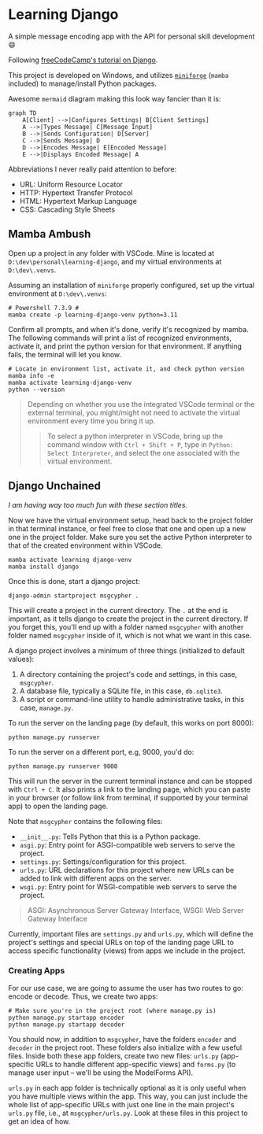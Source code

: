 # Learning Django

A simple message encoding app with the API for personal skill development :smile:

Following [freeCodeCamp's tutorial on Django](https://www.youtube.com/watch?v=UmljXZIypDc).

This project is developed on Windows, and utilizes [`miniforge`](https://github.com/conda-forge/miniforge) (`mamba` included) to manage/install Python packages.

Awesome `mermaid` diagram making this look way fancier than it is:

```mermaid
graph TD
    A[Client] -->|Configures Settings| B[Client Settings]
    A -->|Types Message| C[Message Input]
    B -->|Sends Configuration| D[Server]
    C -->|Sends Message| D
    D -->|Encodes Message| E[Encoded Message]
    E -->|Displays Encoded Message| A
```

Abbreviations I never really paid attention to before:

- URL: Uniform Resource Locator
- HTTP: Hypertext Transfer Protocol
- HTML: Hypertext Markup Language
- CSS: Cascading Style Sheets

## Mamba Ambush

Open up a project in any folder with VSCode. Mine is located at `D:\dev\personal\learning-django`, and my virtual environments at `D:\dev\.venvs`.

Assuming an installation of `miniforge` properly configured, set up the virtual environment at `D:\dev\.venvs`:

```shell
# Powershell 7.3.9 #
mamba create -p learning-django-venv python=3.11
```

Confirm all prompts, and when it's done, verify it's recognized by mamba. The following commands will print a list of recognized environments, activate it, and print the python version for that environment. If anything fails, the terminal will let you know.

```shell
# Locate in environment list, activate it, and check python version
mamba info -e
mamba activate learning-django-venv
python --version
```

> Depending on whether you use the integrated VSCode terminal or the external terminal, you might/might not need to activate the virtual environment every time you bring it up.
>> To select a python interpreter in VSCode, bring up the command window with `Ctrl + Shift + P`, type in `Python: Select Interpreter`, and select the one associated with the virtual environment.

## Django Unchained

*I am having way too much fun with these section titles.*

Now we have the virtual environment setup, head back to the project folder in that terminal instance, or feel free to close that one and open up a new one in the project folder. Make sure you set the active Python interpreter to that of the created environment within VSCode.

```shell
mamba activate learning django-venv
mamba install django
```

Once this is done, start a django project:

```shell
django-admin startproject msgcypher .
```

This will create a project in the current directory. The `.` at the end is important, as it tells django to create the project in the current directory. If you forget this, you'll end up with a folder named `msgcypher` with another folder named `msgcypher` inside of it, which is not what we want in this case.

A django project involves a minimum of three things (initialized to default values):

1. A directory containing the project's code and settings, in this case, `msgcypher`.
2. A database file, typically a SQLite file, in this case, `db.sqlite3`.
3. A script or command-line utility to handle administrative tasks, in this case, `manage.py`.

To run the  server on the landing page (by default, this works on port 8000):

```shell
python manage.py runserver
```

To run the server on a different port, e.g, 9000, you'd do:

```shell
python manage.py runserver 9000
```

This will run the server in the current terminal instance and can be stopped with `Ctrl + C`. It also prints a link to the landing page, which you can paste in your browser (or follow link from terminal, if supported by your terminal app) to open the landing page.

Note that `msgcypher` contains the following files:

- `__init__.py`: Tells Python that this is a Python package.
- `asgi.py`: Entry point for ASGI-compatible web servers to serve the project.
- `settings.py`: Settings/configuration for this project.
- `urls.py`: URL declarations for this project where new URLs can be added to link with different apps on the server.
- `wsgi.py`: Entry point for WSGI-compatible web servers to serve the project.

> ASGI: Asynchronous Server Gateway Interface, WSGI: Web Server Gateway Interface

Currently, important files are `settings.py` and `urls.py`, which will define the project's settings and special URLs on top of the landing page URL to access specific functionality (views) from apps we include in the project.

### Creating Apps

For our use case, we are going to assume the user has two routes to go: encode or decode. Thus, we create two apps:

```shell
# Make sure you're in the project root (where manage.py is)
python manage.py startapp encoder
python manage.py startapp decoder
```

You should now, in addition to `msgcypher`, have the folders `encoder` and `decoder` in the project root. These folders also initialize with a few useful files. Inside both these app folders, create two new files: `urls.py` (app-specific URLs to handle different app-specific views) and `forms.py` (to manage user input &ndash; we'll be using the ModelForms API).

`urls.py` in each app folder is technically optional as it is only useful when you have multiple views within the app. This way, you can just include the whole list of app-specific URLs with just one line in the main project's `urls.py` file, i.e., at `msgcypher/urls.py`. Look at these files in this project to get an idea of how.
